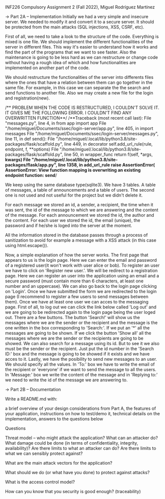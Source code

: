 INF226 Compulsory Assignment 2 (Fall 2022),     Miguel Rodríguez Martínez

 -> Part 2A – Implementation
Initially we had a very simple and insecure server. We needed to modify it and convert it to a secure server. It should be protected from the main attacks (SQL injections, XSS, CSRF, etc).

First of all, we need to take a look to the structure of the code. Everything is mixed is one file. We should implement the different functionalities of the server in different files. This way it's easier to understand how it works and find the part of the programs that we want to see faster. Also the maintenance is going to be less hard as we can restructure or change code without having a rough idea of which and how functionalities are implemented on another part of the code.

We should restructure the functionalities of the server into differents files where the ones that have a relation between them can go together in the same file. For example, in this case we can separate the the search and send functions to another file. Also we may create a new file for the login and registration(new).

/** PROBLEM WHEN THE CODE IS RESTRUCTURED, I COULDN'T SOLVE IT. IT GIVES ME THE FOLLOWING ERROR. I COULDN'T FIND ANY OVERWRITTEN FUNCTION**/
/**Traceback (most recent call last):
  File "messages.py", line 4, in <module>
    from app import app
  File "/home/miguel/Documents/ssec/login-server/app.py", line 405, in <module>
    import messages
  File "/home/miguel/Documents/ssec/login-server/messages.py", line 11, in <module>
    def send():
  File "/home/miguel/.local/lib/python3.8/site-packages/flask/scaffold.py", line 449, in decorator
    self.add_url_rule(rule, endpoint, f, **options)
  File "/home/miguel/.local/lib/python3.8/site-packages/flask/scaffold.py", line 50, in wrapper_func
    return f(self, *args, **kwargs)
  File "/home/miguel/.local/lib/python3.8/site-packages/flask/app.py", line 1358, in add_url_rule
    raise AssertionError(
AssertionError: View function mapping is overwriting an existing endpoint function: send**/
 
 We keep using the same database type(sqlite3). We have 3 tables. A table of messages, a table of announcements and a table of users. The second one is not used and not useful for the project but we didn't delete it.
 
 For each message we stored an id, a sender, a recipient, the time when it was sent, the id of the message to which we are answering and the content of the message.
 For each announcement we stored the id, the author and the content.
 For each user we stored the id, the email (unique), the password and if he/she is loged into the server at the moment.
 
 All the information stored in the database passes through a process of sanitization to avoid for example a message with a XSS attack (in this case using html.escape()).
 
 Now, a simple explanation of how the server works. The first page that appears to us is the login page. Here we can enter the email and password of a registered user(it won't work with user alice or bob). To register an user we have to click on 'Register new user.'. We will be redirect to a registration page. Here we can register an user into the application using an email and a secure password (must contain more than 6 characters, at least one number and an uppercase). We can also go back to the login page clicking on 'Login'. Once we have submitted the form we are redirected to the login page (I recommend to register a few users to send messages between them). Once we have at least one user we can acces to the messaging page. 
 First of all, to log out we can click the link below called 'Log out' and we are going to be redirected again to the login page being the user loged out. There are a few buttons. 
 The button 'Search!' will show us the messages where we are the sender or the recipient and the message is the one written in the box corresponding to 'Search:'. If we put an '*' all the messages are going to be shown. If we click the button 'Show all' all the messages where we are the sender or the recipients are going to be showed.
 We can also search for a message using its id. But to see it we also must be the sender or the recipient. Just put the id number in the 'Search ID:' box and the message is going to be showed if it exists and we have acces to it.
 Lastly, we have the posibility to send new messages to an user. We should specify all the values. In 'To:' box we have to write the email of the recipient or 'everyone' if we want to send the message to all the users. In 'Message:' box we write the content of the message and in 'Replying to:' we need to write the id of the message we are answering to.


 -> Part 2B – Documentation

Write a README.md with:

a brief overview of your design considerations from Part A,
the features of your application,
instructions on how to test/demo it,
technical details on the implementation,
answers to the questions below




Questions


Threat model – who might attack the application? What can an attacker do? What damage could be done (in terms of confidentiality, integrity, availability)? Are there limits to what an attacker can do? Are there limits to what we can sensibly protect against?

What are the main attack vectors for the application?

What should we do (or what have you done) to protect against attacks?

What is the access control model?

How can you know that you security is good enough? (traceability)


